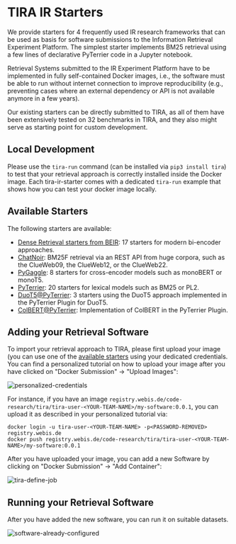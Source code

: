 # TIRA IR Starters

We provide starters for 4 frequently used IR research frameworks that can be used as basis for software submissions to the Information Retrieval Experiment Platform. The simplest starter implements BM25 retrieval using a few lines of declarative PyTerrier code in a Jupyter notebook.

Retrieval Systems submitted to the IR Experiment Platform have to be implemented in fully self-contained Docker images, i.e., the software must be able to run without internet connection to improve reproducibility (e.g., preventing cases where an external dependency or API is not available anymore in a few years).

Our existing starters can be directly submitted to TIRA, as all of them have been extensively tested on 32 benchmarks in TIRA, and they also might serve as starting point for custom development.

## Local Development

Please use the `tira-run` command (can be installed via `pip3 install tira`) to test that your retrieval approach is correctly installed inside the Docker image.
Each tira-ir-starter comes with a dedicated `tira-run` example that shows how you can test your docker image locally.

## Available Starters

The following starters are available:

- [Dense Retrieval starters from BEIR](beir): 17 starters for modern bi-encoder approaches.
- [ChatNoir](chatnoir): BM25F retrieval via an REST API from huge corpora, such as the ClueWeb09, the ClueWeb12, or the ClueWeb22.
- [PyGaggle](pygaggle): 8 starters for cross-encoder models such as monoBERT or monoT5.
- [PyTerrier](pyterrier): 20 starters for lexical models such as BM25 or PL2.
- [DuoT5@PyTerrier](pyterrier-duot5): 3 starters using the DuoT5 approach implemented in the PyTerrier Plugin for DuoT5.
- [ColBERT@PyTerrier](pyterrier-colbert): Implementation of ColBERT in the PyTerrier Plugin.


## Adding your Retrieval Software

To import your retrieval approach to TIRA, please first upload your image (you can use one of the [available starters](#available-starters) using your dedicated credentials. You can find a personalized tutorial on how to upload your image after you have clicked on "Docker Submission" -> "Upload Images":

![personalized-credentials](https://user-images.githubusercontent.com/10050886/221603400-4b0381f0-e743-4876-a455-e45792512e34.png)

For instance, if you have an image `registry.webis.de/code-research/tira/tira-user-<YOUR-TEAM-NAME>/my-software:0.0.1`, you can upload it as described in your personalized tutorial via:

```
docker login -u tira-user-<YOUR-TEAM-NAME> -p<PASSWORD-REMOVED> registry.webis.de
docker push registry.webis.de/code-research/tira/tira-user-<YOUR-TEAM-NAME>/my-software:0.0.1
```

After you have uploaded your image, you can add a new Software by clicking on "Docker Submission" -> "Add Container":

![tira-define-job](https://user-images.githubusercontent.com/10050886/221604262-715013c3-843f-4393-9894-e842c4718f7d.png)

## Running your Retrieval Software

After you have added the new software, you can run it on suitable datasets.

![software-already-configured](https://user-images.githubusercontent.com/10050886/221604580-3dffecd3-f774-44c7-9103-690f4c04a9b3.png)





